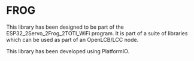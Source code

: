 # FROG

This library has been designed to be part of the ESP32_2Servo_2Frog_2TOTI_WiFi program. It is part of a suite of libraries which can be used as part of an OpenLCB/LCC node.

This library has been developed using PlatformIO.
